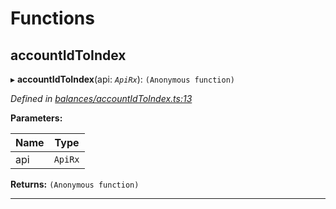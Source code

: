 

# Functions

<a id="accountidtoindex"></a>

##  accountIdToIndex

▸ **accountIdToIndex**(api: *`ApiRx`*): `(Anonymous function)`

*Defined in [balances/accountIdToIndex.ts:13](https://github.com/polkadot-js/api/blob/2751491/packages/api-derive/src/balances/accountIdToIndex.ts#L13)*

**Parameters:**

| Name | Type |
| ------ | ------ |
| api | `ApiRx` |

**Returns:** `(Anonymous function)`

___

